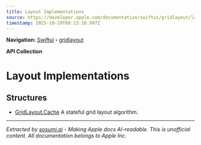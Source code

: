 ```yaml
---
title: Layout Implementations
source: https://developer.apple.com/documentation/swiftui/gridlayout/layout-implementations
timestamp: 2025-10-29T00:13:10.997Z
---
```


**Navigation:** [Swiftui](/documentation/swiftui) › [gridlayout](/documentation/swiftui/gridlayout)

**API Collection**

# Layout Implementations

## Structures

- [GridLayout.Cache](/documentation/swiftui/gridlayout/cache) A stateful grid layout algorithm.

---

*Extracted by [sosumi.ai](https://sosumi.ai) - Making Apple docs AI-readable.*
*This is unofficial content. All documentation belongs to Apple Inc.*

